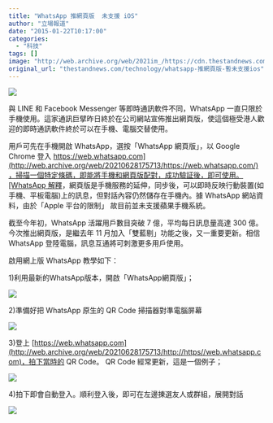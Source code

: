 ```yaml
---
title: "WhatsApp 推網頁版  未支援 iOS"
author: "立場報道"
date: "2015-01-22T10:17:00"
categories:
  - "科技"
tags: []
image: "http://web.archive.org/web/2021im_/https://cdn.thestandnews.com/media/photos/cache/wh-05_0XFon_1200x0.png"
original_url: "thestandnews.com/technology/whatsapp-推網頁版-暫未支援ios"
---
```

![](http://web.archive.org/web/2021im_/https://cdn.thestandnews.com/media/photos/cache/wh-05_0XFon_1200x0.png)

與 LINE 和 Facebook Messenger 等即時通訊軟件不同，WhatsApp 一直只限於手機使用。這家通訊巨擘昨日終於在公司網站宣佈推出網頁版，使這個極受港人歡迎的即時通訊軟件終於可以在手機、電腦交替使用。

用戶可先在手機開啟 WhatsApp，選按「WhatsApp 網頁版」，以 Google Chrome 登入 [https://web.whatsapp.com](http://web.archive.org/web/20210628175713/https://web.whatsapp.com/)，掃描一個特定條碼，即能將手機和網頁版配對，成功驗証後，即可使用。[WhatsApp 解釋](http://web.archive.org/web/20210628175713/http://blog.whatsapp.com/)，網頁版是手機服務的延伸，同步後，可以即時反映行動裝置(如手機、平板電腦)上的訊息，但對話內容仍然儲存在手機內。據 WhatsApp 網站資料，由於「Apple 平台的限制」 故目前並未支援蘋果手機系統。

截至今年初，WhatsApp 活躍用戶數目突破 7 億，平均每日訊息量高達 300 億。今次推出網頁版，是繼去年 11 月加入「雙藍剔」功能之後，又一重要更新。相信 WhatsApp 登陸電腦，訊息互通將可刺激更多用戶使用。

啟用網上版 WhatsApp 教學如下：

1)利用最新的WhatsApp版本，開啟「WhatsApp網頁版」；

[![](http://web.archive.org/web/2021im_/https://cdn.thestandnews.com/media/photos/cache/wa2_US04U_1200x0.png)](http://web.archive.org/web/20210628175713/https://cdn.thestandnews.com/media/photos/cache/wa2_US04U_1200x0.png)

2)準備好把 WhatsApp 原生的 QR Code 掃描器對準電腦屏幕

[![](http://web.archive.org/web/2021im_/https://cdn.thestandnews.com/media/photos/cache/wa3_wTXfl_1200x0.png)](http://web.archive.org/web/20210628175713/https://cdn.thestandnews.com/media/photos/cache/wa3_wTXfl_1200x0.png)

3)登上 [https://web.whatsapp.com](http://web.archive.org/web/20210628175713/http://https//web.whatsapp.com)，拍下當時的 QR Code。 QR Code 經常更新，這是一個例子；

[![](http://web.archive.org/web/2021im_/https://cdn.thestandnews.com/media/photos/cache/wt5_yCjwN_1200x0.JPG)](http://web.archive.org/web/20210628175713/https://cdn.thestandnews.com/media/photos/cache/wt5_yCjwN_1200x0.JPG)

4)拍下即會自動登入。順利登入後，即可在左邊揀選友人或群組，展開對話

[![](http://web.archive.org/web/2021im_/https://cdn.thestandnews.com/media/photos/cache/wt4_jG2Mi_1200x0.JPG)](http://web.archive.org/web/20210628175713/https://cdn.thestandnews.com/media/photos/cache/wt4_jG2Mi_1200x0.JPG)
